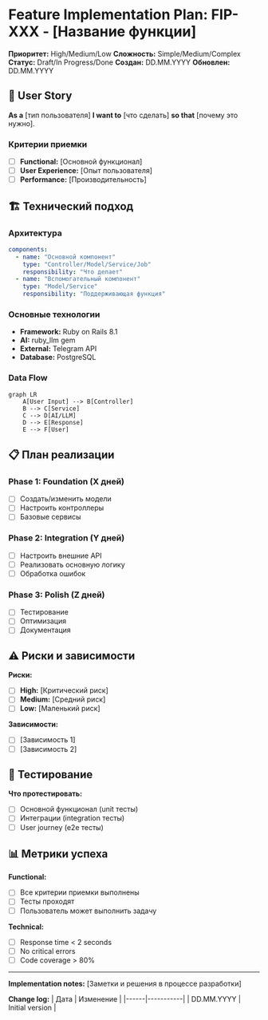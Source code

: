 # Feature Implementation Plan: FIP-XXX - [Название функции]

**Приоритет:** High/Medium/Low
**Сложность:** Simple/Medium/Complex
**Статус:** Draft/In Progress/Done
**Создан:** DD.MM.YYYY
**Обновлен:** DD.MM.YYYY

## 🎯 User Story

**As a** [тип пользователя] **I want to** [что сделать] **so that** [почему это нужно].

### Критерии приемки
- [ ] **Functional:** [Основной функционал]
- [ ] **User Experience:** [Опыт пользователя]
- [ ] **Performance:** [Производительность]

## 🏗️ Технический подход

### Архитектура
```yaml
components:
  - name: "Основной компонент"
    type: "Controller/Model/Service/Job"
    responsibility: "Что делает"
  - name: "Вспомогательный компонент"
    type: "Model/Service"
    responsibility: "Поддерживающая функция"
```

### Основные технологии
- **Framework:** Ruby on Rails 8.1
- **AI:** ruby_llm gem
- **External:** Telegram API
- **Database:** PostgreSQL

### Data Flow
```mermaid
graph LR
    A[User Input] --> B[Controller]
    B --> C[Service]
    C --> D[AI/LLM]
    D --> E[Response]
    E --> F[User]
```

## 📋 План реализации

### Phase 1: Foundation (X дней)
- [ ] Создать/изменить модели
- [ ] Настроить контроллеры
- [ ] Базовые сервисы

### Phase 2: Integration (Y дней)
- [ ] Настроить внешние API
- [ ] Реализовать основную логику
- [ ] Обработка ошибок

### Phase 3: Polish (Z дней)
- [ ] Тестирование
- [ ] Оптимизация
- [ ] Документация

## ⚠️ Риски и зависимости

**Риски:**
- [ ] **High:** [Критический риск]
- [ ] **Medium:** [Средний риск]
- [ ] **Low:** [Маленький риск]

**Зависимости:**
- [ ] [Зависимость 1]
- [ ] [Зависимость 2]

## 🧪 Тестирование

**Что протестировать:**
- [ ] Основной функционал (unit тесты)
- [ ] Интеграции (integration тесты)
- [ ] User journey (e2e тесты)

## 📊 Метрики успеха

**Functional:**
- [ ] Все критерии приемки выполнены
- [ ] Тесты проходят
- [ ] Пользователь может выполнить задачу

**Technical:**
- [ ] Response time < 2 seconds
- [ ] No critical errors
- [ ] Code coverage > 80%

---

**Implementation notes:**
[Заметки и решения в процессе разработки]

**Change log:**
| Дата | Изменение |
|------|-----------|
| DD.MM.YYYY | Initial version |